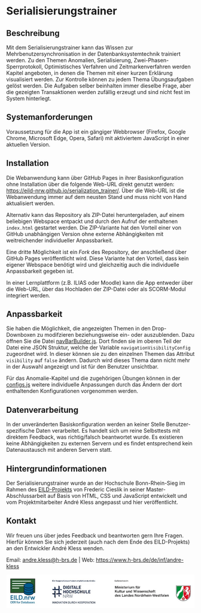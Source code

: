 # Serialisierungstrainer

## Beschreibung
Mit dem Serialisierungstrainer kann das Wissen zur Mehrbenutzersynchronisation in der Datenbanksystemtechnik trainiert werden.
Zu den Themen Anomalien, Serialisierung, Zwei-Phasen-Sperrprotokoll, Optimistisches Verfahren und Zeitmarkenverfahren werden Kapitel angeboten, in denen die Themen mit einer kurzen Erklärung visualisiert werden.
Zur Kontrolle können zu jedem Thema Übungsaufgaben gelöst werden.
Die Aufgaben selber beinhalten immer dieselbe Frage, aber die gezeigten Transaktionen werden zufällig erzeugt und sind nicht fest im System hinterlegt.

## Systemanforderungen
Voraussetzung für die App ist ein gängiger Webbrowser (Firefox, Google Chrome, Microsoft Edge, Opera, Safari) mit aktiviertem JavaScript in einer aktuellen Version.

## Installation
Die Webanwendung kann über GitHub Pages in ihrer Basiskonfiguration ohne Installation über die folgende Web-URL direkt genutzt werden: https://eild-nrw.github.io/serialization_trainer/.
Über die Web-URL ist die Webanwendung immer auf dem neusten Stand und muss nicht von Hand aktualisiert werden.

Alternativ kann das Repository als ZIP-Datei heruntergeladen, auf einem beliebigen Webspace entpackt und durch den Aufruf der enthaltenen `index.html` gestartet werden.
Die ZIP-Variante hat den Vorteil einer von GitHub unabhängigen Version ohne externe Abhängigkeiten mit weitreichender individueller Anpassbarkeit.

Eine dritte Möglichkeit ist ein _Fork_ des Repository, der anschließend über GitHub Pages veröffentlicht wird.
Diese Variante hat den Vorteil, dass kein eigener Webspace benötigt wird und gleichzeitig auch die individuelle Anpassbarkeit gegeben ist.

In einer Lernplattform (z.B. ILIAS oder Moodle) kann die App entweder über die Web-URL, über das Hochladen der ZIP-Datei oder als SCORM-Modul integriert werden.

## Anpassbarkeit
Sie haben die Möglichkeit, die angezeigten Themen in den Drop-Downboxen zu modifzieren beziehungsweise ein- oder auszublenden.
Dazu öffnen Sie die Datei [navBarBuilder.js](/app/utils/navBarBuilder.js).
Dort finden sie im oberen Teil der Datei eine JSON Struktur, welche der Variable `navigationVisibilityConfig` zugeordnet wird.
In dieser können sie zu den einzelnen Themen das Attribut `visibility` auf `false` ändern.
Dadurch wird dieses Thema dann nicht mehr in der Auswahl angezeigt und ist für den Benutzer unsichtbar.

Für das Anomalie-Kapitel und die zugehörigen Übungen können in der [configs.js](/app/components/anomaly_trainer/configs.js)
weitere individuelle Anpassungen durch das Ändern der dort enthaltenden Konfigurationen vorgenommen werden.

## Datenverarbeitung
In der unveränderten Basiskonfiguration werden an keiner Stelle Benutzer-spezifische Daten verarbeitet.
Es handelt sich um reine Selbsttests mit direktem Feedback, was richtig/falsch beantwortet wurde.
Es existieren keine Abhängigkeiten zu externen Servern und es findet entsprechend kein Datenaustausch mit anderen Servern statt.

## Hintergrundinformationen
Der Serialisierungstrainer wurde an der Hochschule Bonn-Rhein-Sieg im Rahmen des [EILD-Projekts](https://github.com/EILD-nrw) von Frederic Cieslik
in seiner Master-Abschlussarbeit auf Basis von HTML, CSS und JavaScript entwickelt und vom Projektmitarbeiter André Kless angepasst und hier veröffentlicht.

## Kontakt
Wir freuen uns über jedes Feedback und beantworten gern Ihre Fragen.
Hierfür können Sie sich jederzeit (auch nach dem Ende des EILD-Projekts) an den Entwickler André Kless wenden.

Email: andre.kless@h-brs.de | Web: https://www.h-brs.de/de/inf/andre-kless

![Logos von Projekt, Kooperationspartner und Förderer](/app/img/logos.jpg)
